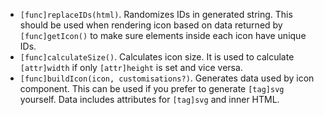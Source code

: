 - `[func]replaceIDs(html)`. Randomizes IDs in generated string. This should be used when rendering icon based on data returned by `[func]getIcon()` to make sure elements inside each icon have unique IDs.
- `[func]calculateSize()`. Calculates icon size. It is used to calculate `[attr]width` if only `[attr]height` is set and vice versa.
- `[func]buildIcon(icon, customisations?)`. Generates data used by icon component. This can be used if you prefer to generate `[tag]svg` yourself. Data includes attributes for `[tag]svg` and inner HTML.
